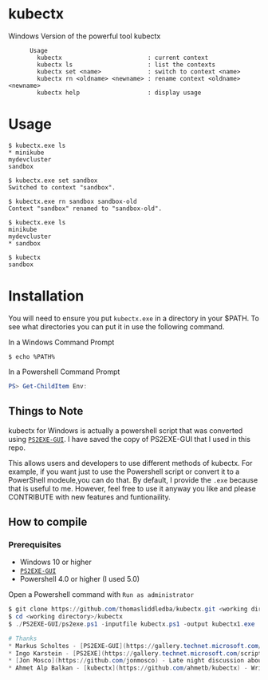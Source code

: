 # kubectx
Windows Version of the powerful tool kubectx

```console
      Usage
        kubectx                        : current context
        kubectx ls                     : list the contexts
        kubectx set <name>             : switch to context <name>
        kubectx rn <oldname> <newname> : rename context <oldname> <newname>
        kubectx help                   : display usage
```
# Usage
```console
$ kubectx.exe ls
* minikube
mydevcluster
sandbox

$ kubectx.exe set sandbox
Switched to context "sandbox".

$ kubectx.exe rn sandbox sandbox-old
Context "sandbox" renamed to "sandbox-old".

$ kubectx.exe ls
minikube
mydevcluster
* sandbox

$ kubectx
sandbox
```

# Installation
You will need to ensure you put `kubectx.exe` in a directory in your $PATH.  To see what directories you can put it in use the following command.

In a Windows Command Prompt
```console
$ echo %PATH%
```

In a Powershell Command Prompt
```powershell
PS> Get-ChildItem Env:
```

## Things to Note
kubectx for Windows is actually a powershell script that was converted using [`PS2EXE-GUI`](https://gallery.technet.microsoft.com/scriptcenter/PS2EXE-GUI-Convert-e7cb69d5).  I have saved the copy of PS2EXE-GUI that I used in this repo.

This allows users and developers to use different methods of kubectx.  For example, if you want just to use the Powershell script or convert it to a PowerShell modeule,you can do that.  By default, I provide the `.exe` because that is useful to me.  However, feel free to use it anyway you like and please CONTRIBUTE with new features and funtionaility. 

## How to compile

### Prerequisites
* Windows 10 or higher
* [`PS2EXE-GUI`](https://gallery.technet.microsoft.com/scriptcenter/PS2EXE-GUI-Convert-e7cb69d5)
* Powershell 4.0 or higher (I used 5.0)

Open a Powershell command with `Run as administrator`
```powershell
$ git clone https://github.com/thomasliddledba/kubectx.git <working directory>
$ cd <working directory>/kubectx
$ ./PS2EXE-GUI/ps2exe.ps1 -inputfile kubectx.ps1 -output kubectx1.exe

# Thanks
* Markus Scholtes - [PS2EXE-GUI](https://gallery.technet.microsoft.com/scriptcenter/PS2EXE-GUI-Convert-e7cb69d5)
* Ingo Karstein - [PS2EXE](https://gallery.technet.microsoft.com/scriptcenter/PS2EXE-Convert-PowerShell-9e4e07f1)
* [Jon Mosco](https://github.com/jonmosco) - Late night discussion about doing this weekend project
* Ahmet Alp Balkan - [kubectx](https://github.com/ahmetb/kubectx) - Writing the inital code for kubectx and giving me the idea to extend to Windows for us Windows guys based on this [Issue #29](https://github.com/ahmetb/kubectx/issues/29)